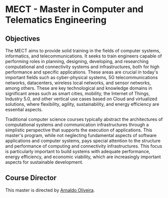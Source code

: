 #  MECT - Master in Computer and Telematics Engineering

## Objectives

The MECT aims to provide solid training in the fields of computer systems, informatics, and telecommunications. It seeks to train engineers capable of performing roles in planning, designing, developing, and researching computational and connectivity systems and infrastructures, both for high performance and specific applications. These areas are crucial in today's important fields such as cyber-physical systems, 5G telecommunications networks, datacenters, wireless local networks, and sensor networks, among others. These are key technological and knowledge domains in significant areas such as smart cities, mobility, the Internet of Things, Industry 5.0, and other vertical use cases based on Cloud and virtualized solutions, where flexibility, agility, sustainability, and energy efficiency are essential aspects.

Traditional computer science courses typically abstract the architectures of computational systems and communication infrastructures through a simplistic perspective that supports the execution of applications. This master's program, while not neglecting fundamental aspects of software applications and computer systems, pays special attention to the structure and performance of computing and connectivity infrastructures. This focus is particularly important to build systems with adequate performance, energy efficiency, and economic viability, which are increasingly important aspects for sustainable development.

## Course Director

This master is directed by [Arnaldo Oliveira](https://www.ua.pt/pt/p/10319252).
